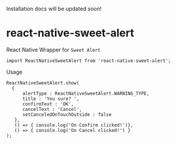 Installation docs will be updated soon!

# react-native-sweet-alert
React Native Wrapper for `Sweet Alert`

`import ReactNativeSweetAlert from 'react-native-sweet-alert';`

Usage
```
ReactNativeSweetAlert.show(
  { 
      alertType : ReactNativeSweetAlert.WARNING_TYPE,
      title : 'You sure? ',
      confirmText : 'OK',
      cancelText : 'Cancel',
      setCanceledOnTouchOutside : false
   },
   () => { console.log('On Confirm clicked!')},
   () => { console.log('On Cancel clicked!') }
);
```
